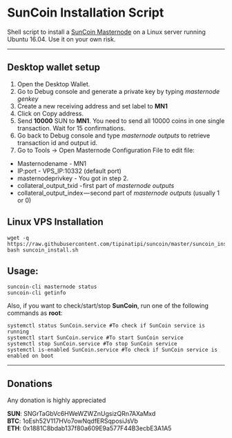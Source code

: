 # SunCoin Installation Script
Shell script to install a [SunCoin Masternode](http://suncoin-network.com/) on a Linux server running Ubuntu 16.04. Use it on your own risk.
***

## Desktop wallet setup  

1. Open the Desktop Wallet.
2. Go to Debug console and generate a private key by typing *masternode genkey*
3. Create a new receiving address and set label to **MN1**
4. Click on Copy address.
5. Send **10000** SUN to **MN1**. You need to send all 10000 coins in one single transaction. Wait for 15 confirmations.
6. Go back to Debug console and type *masternode outputs* to retrieve transaction id and output id.
6. Go to Tools -> Open Masternode Configuration File to edit file:
* Masternodename - MN1
* IP:port - VPS_IP:10332 (default port)
* masternodeprivkey - You got in step 2.
* collateral_output_txid - first part of *masternode outputs*
* collateral_output_index — second part of *masternode outputs* (usually 1 or 0)

## Linux VPS Installation
```
wget -q https://raw.githubusercontent.com/tipinatipi/suncoin/master/suncoin_install.sh
bash suncoin_install.sh
```

## Usage:
```
suncoin-cli masternode status  
suncoin-cli getinfo
```
Also, if you want to check/start/stop **SunCoin**, run one of the following commands as **root**:

```
systemctl status SunCoin.service #To check if SunCoin service is running  
systemctl start SunCoin.service #To start SunCoin service  
systemctl stop SunCoin.service #To stop SunCoin service  
systemctl is-enabled SunCoin.service #To check if SunCoin service is enabled on boot  
```  
***

## Donations

Any donation is highly appreciated

**SUN**: SNGrTaGbVc6HWeWZWZnUgsizQRn7AXaMxd  
**BTC**: 1oEsh52V117HVo7owNqdfERSqposiJsVb  
**ETH**: 0x1881C8bdab137f80a609E9a577F44B3ecbE3A1A5
